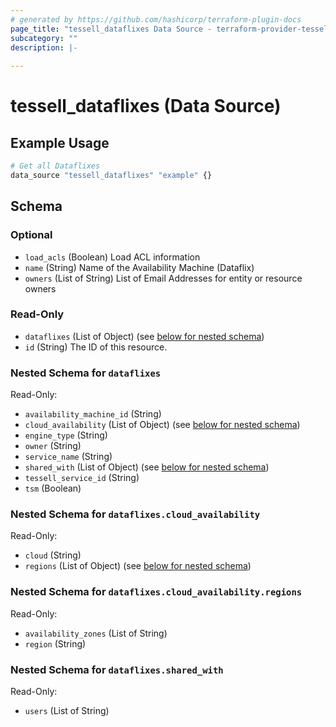 ```yaml
---
# generated by https://github.com/hashicorp/terraform-plugin-docs
page_title: "tessell_dataflixes Data Source - terraform-provider-tessell"
subcategory: ""
description: |-
  
---
```


# tessell_dataflixes (Data Source)



## Example Usage

```terraform
# Get all Dataflixes
data_source "tessell_dataflixes" "example" {}
```

<!-- schema generated by tfplugindocs -->
## Schema

### Optional

- `load_acls` (Boolean) Load ACL information
- `name` (String) Name of the Availability Machine (Dataflix)
- `owners` (List of String) List of Email Addresses for entity or resource owners

### Read-Only

- `dataflixes` (List of Object) (see [below for nested schema](#nestedatt--dataflixes))
- `id` (String) The ID of this resource.

<a id="nestedatt--dataflixes"></a>
### Nested Schema for `dataflixes`

Read-Only:

- `availability_machine_id` (String)
- `cloud_availability` (List of Object) (see [below for nested schema](#nestedobjatt--dataflixes--cloud_availability))
- `engine_type` (String)
- `owner` (String)
- `service_name` (String)
- `shared_with` (List of Object) (see [below for nested schema](#nestedobjatt--dataflixes--shared_with))
- `tessell_service_id` (String)
- `tsm` (Boolean)

<a id="nestedobjatt--dataflixes--cloud_availability"></a>
### Nested Schema for `dataflixes.cloud_availability`

Read-Only:

- `cloud` (String)
- `regions` (List of Object) (see [below for nested schema](#nestedobjatt--dataflixes--cloud_availability--regions))

<a id="nestedobjatt--dataflixes--cloud_availability--regions"></a>
### Nested Schema for `dataflixes.cloud_availability.regions`

Read-Only:

- `availability_zones` (List of String)
- `region` (String)



<a id="nestedobjatt--dataflixes--shared_with"></a>
### Nested Schema for `dataflixes.shared_with`

Read-Only:

- `users` (List of String)



